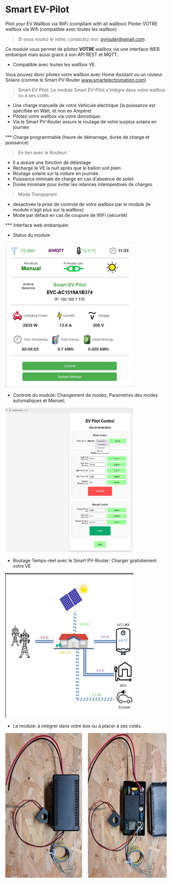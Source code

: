 # Smart EV-Pilot
Pilot your EV Wallbox via WiFi (compliant with all wallbox)
Piloter VOTRE wallbox via Wifi (compatible avec toutes les wallbox)

> _Si vous voulez le votre, contactez moi:_ pvrouter@gmail.com

Ce module vous permet de pilotez <b>VOTRE</b> wallbox via une interface WEB embarqué mais aussi grace à son API REST et MQTT.
- Compatible avec toutes les wallbox VE.

Vous pouvez donc pilotez votre wallbox avec Home Assitant ou un routeur Solaire (comme le Smart PV-Router www.smartelectromation.com)
<br>

> Smart EV Pilot: Le module Smart EV-Pilot s'intégre dans votre wallbox ou à ses cotés. 
- Une charge manuelle de votre Vehicule electrique (la puissance est spécifiée en Watt, et non en Ampère)
- Pilotez votre wallbox via votre domotique.
- Via le Smart PV-Router assure le routage de votre surplus solaire en journée 
  
*** Charge programmable (heure de démarrage, durée de charge et puissance)

> En lien avec le Routeur: `
- Il a assure une fonction de délestage
- Recharge le VE la nuit après que le ballon soit plein
- Routage solaire sur la voiture en journée.
- Puissance mininale de charge en cas d'absence de soleil
- Durée minimale pour éviter les relances intempestives de charges.

> Mode Transparent
- desactivée la prise de controle de votre wallbox par le module (le module n'agit plus sur la wallbox)
- Mode par défaut en cas de coupure de WiFi (sécurité)

 *** Interface web embarquée:
 - Status du module
<img src="https://github.com/loraraspi91/EV-Pilot/blob/main/MainScreen.jpg" alt="Smart PV-Router" width="400" height="450">

- Controle du module: Changement de modes, Parametres des modes automatiques et Manuel;
<img src="https://github.com/loraraspi91/EV-Pilot/blob/main/Control.jpg" alt="Smart PV-Router" width="400" height="450">


- Routage Temps-réel avec le Smart PV-Router: Charger gratuitement votre VE 
<img src="https://github.com/loraraspi91/EV-Pilot/blob/main/routeur.jpg" alt="Smart PV-Router" width="400" height="450">

- Le module: à intégrer dans votre box ou à placer à ses cotés.
<img src="https://github.com/loraraspi91/EV-Pilot/blob/main/coffret.jpg" alt="Smart PV-Router" width="600" height="450">
